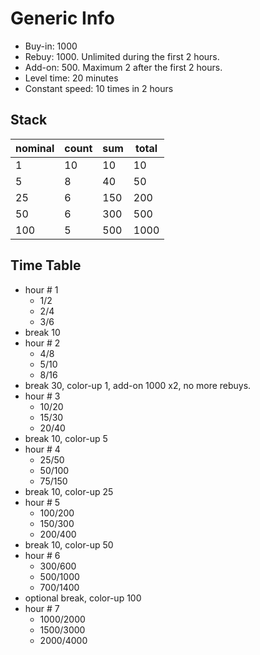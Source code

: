 # Generic Info

- Buy-in: 1000 
- Rebuy: 1000. Unlimited during the first 2 hours.
- Add-on: 500. Maximum 2 after the first 2 hours.
- Level time: 20 minutes
- Constant speed: 10 times in 2 hours

## Stack

|nominal|count|sum|total|
|-------|-----|---|-----|
|1      |10   |10 |10   |
|5      |8    |40 |50   |
|25     |6    |150|200  |
|50     |6    |300|500  |
|100    |5    |500|1000 |

## Time Table

- hour # 1
  - 1/2
  - 2/4
  - 3/6
- break 10
- hour # 2
  - 4/8
  - 5/10
  - 8/16
- break 30, color-up 1, add-on 1000 x2, no more rebuys.
- hour # 3
  - 10/20
  - 15/30
  - 20/40
- break 10, color-up 5
- hour # 4
  - 25/50
  - 50/100
  - 75/150
- break 10, color-up 25
- hour # 5
  - 100/200
  - 150/300
  - 200/400
- break 10, color-up 50
- hour # 6
  - 300/600
  - 500/1000
  - 700/1400
- optional break, color-up 100
- hour # 7
  - 1000/2000
  - 1500/3000
  - 2000/4000


